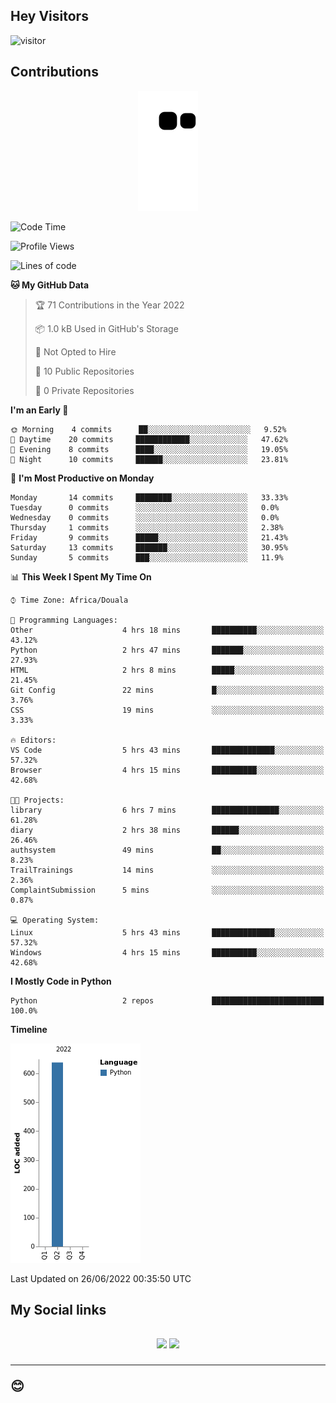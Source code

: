 ## Hey Visitors
![visitor](https://profile-counter.glitch.me/Fotsingboris/count.svg)

## Contributions
<p align="center">
  <img src="https://raw.githubusercontent.com/Fotsingboris/Fotsingboris/output/github-contribution-grid-snake.svg" />
</p>

<!--START_SECTION:waka-->
![Code Time](http://img.shields.io/badge/Code%20Time-51%20hrs%2052%20mins-blue)

![Profile Views](http://img.shields.io/badge/Profile%20Views-63-blue)

![Lines of code](https://img.shields.io/badge/From%20Hello%20World%20I%27ve%20Written-638%20lines%20of%20code-blue)

**🐱 My GitHub Data** 

> 🏆 71 Contributions in the Year 2022
 > 
> 📦 1.0 kB Used in GitHub's Storage 
 > 
> 🚫 Not Opted to Hire
 > 
> 📜 10 Public Repositories 
 > 
> 🔑 0 Private Repositories  
 > 
**I'm an Early 🐤** 

```text
🌞 Morning    4 commits      ██░░░░░░░░░░░░░░░░░░░░░░░   9.52% 
🌆 Daytime    20 commits     ████████████░░░░░░░░░░░░░   47.62% 
🌃 Evening    8 commits      ████░░░░░░░░░░░░░░░░░░░░░   19.05% 
🌙 Night      10 commits     ██████░░░░░░░░░░░░░░░░░░░   23.81%

```
📅 **I'm Most Productive on Monday** 

```text
Monday       14 commits     ████████░░░░░░░░░░░░░░░░░   33.33% 
Tuesday      0 commits      ░░░░░░░░░░░░░░░░░░░░░░░░░   0.0% 
Wednesday    0 commits      ░░░░░░░░░░░░░░░░░░░░░░░░░   0.0% 
Thursday     1 commits      ░░░░░░░░░░░░░░░░░░░░░░░░░   2.38% 
Friday       9 commits      █████░░░░░░░░░░░░░░░░░░░░   21.43% 
Saturday     13 commits     ███████░░░░░░░░░░░░░░░░░░   30.95% 
Sunday       5 commits      ███░░░░░░░░░░░░░░░░░░░░░░   11.9%

```


📊 **This Week I Spent My Time On** 

```text
⌚︎ Time Zone: Africa/Douala

💬 Programming Languages: 
Other                    4 hrs 18 mins       ██████████░░░░░░░░░░░░░░░   43.12% 
Python                   2 hrs 47 mins       ███████░░░░░░░░░░░░░░░░░░   27.93% 
HTML                     2 hrs 8 mins        █████░░░░░░░░░░░░░░░░░░░░   21.45% 
Git Config               22 mins             █░░░░░░░░░░░░░░░░░░░░░░░░   3.76% 
CSS                      19 mins             ░░░░░░░░░░░░░░░░░░░░░░░░░   3.33%

🔥 Editors: 
VS Code                  5 hrs 43 mins       ██████████████░░░░░░░░░░░   57.32% 
Browser                  4 hrs 15 mins       ██████████░░░░░░░░░░░░░░░   42.68%

🐱‍💻 Projects: 
library                  6 hrs 7 mins        ███████████████░░░░░░░░░░   61.28% 
diary                    2 hrs 38 mins       ██████░░░░░░░░░░░░░░░░░░░   26.46% 
authsystem               49 mins             ██░░░░░░░░░░░░░░░░░░░░░░░   8.23% 
TrailTrainings           14 mins             ░░░░░░░░░░░░░░░░░░░░░░░░░   2.36% 
ComplaintSubmission      5 mins              ░░░░░░░░░░░░░░░░░░░░░░░░░   0.87%

💻 Operating System: 
Linux                    5 hrs 43 mins       ██████████████░░░░░░░░░░░   57.32% 
Windows                  4 hrs 15 mins       ██████████░░░░░░░░░░░░░░░   42.68%

```

**I Mostly Code in Python** 

```text
Python                   2 repos             █████████████████████████   100.0%

```


**Timeline**

![Chart not found](https://raw.githubusercontent.com/Fotsingboris/Fotsingboris/main/charts/bar_graph.png) 


 Last Updated on 26/06/2022 00:35:50 UTC
<!--END_SECTION:waka-->

<h2>My Social links <h2>
<p align="center">
   <a href="https://linkedin.com/in/Fotsingboris-Mathieu"><img src="https://img.shields.io/badge/linkedin-%230077B5.svg?style=for-the-badge&logo=linkedin&logoColor=white"></a>
   <a href="https://instagram.com/Fotsingboris"><img src="https://img.shields.io/badge/instagram-%23E4405F.svg?style=for-the-badge&logo=Instagram&logoColor=white"></a>
  </p>
<hr>
😊
